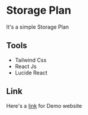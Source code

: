 # Storage Plan

It's a simple Storage Plan
## Tools

- Tailwind Css
- React Js
- Lucide React

## Link

Here's a [link]() for Demo website
